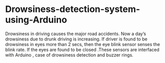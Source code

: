 # Drowsiness-detection-system-using-Arduino
Drowsiness in driving causes the major road accidents. Now a day’s drowsiness due to drunk driving is increasing. If driver is found to be drowsiness in eyes more than 2 secs, then the eye blink sensor senses the blink rate. If the eyes are found to be closed .These sensors are interfaced with Arduino , case of drowsiness detection and buzzer rings.
